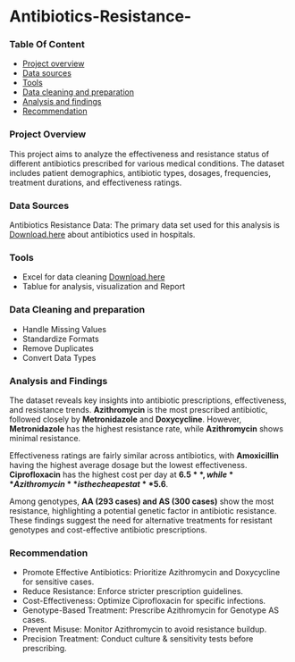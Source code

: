 # Antibiotics-Resistance-

### Table Of Content

- [Project overview](#project-overview)
- [Data sources](#data-sources)
- [Tools](tools)
- [Data cleaning and preparation](#data-cleaning-and-preparation)
- [Analysis and findings](#analysis-and-findings)
- [Recommendation](#recommendation) 


  
### Project Overview
This project aims to analyze the effectiveness and resistance status of different antibiotics prescribed for various medical conditions. 
The dataset includes patient demographics, antibiotic types, dosages, frequencies, treatment durations, and effectiveness ratings.

### Data Sources
Antibiotics Resistance Data: The primary data set used for this analysis is [Download.here](https://docs.google.com/spreadsheets/d/1brNbzJGz1cYkGqLkZ7smNOAfbdtDuAzW/edit?usp=sharing&ouid=103781266360086393532&rtpof=true&sd=true) about antibiotics used in hospitals.

### Tools
- Excel for data cleaning [Download.here](https://docs.google.com/spreadsheets/d/1YMRNqSqAenz3SP-X4vt_-ljqdTcH6gol/edit?usp=sharing&ouid=103781266360086393532&rtpof=true&sd=true)
- Tablue for analysis, visualization and Report

### Data Cleaning and preparation
- Handle Missing Values 
- Standardize Formats
- Remove Duplicates
- Convert Data Types

### Analysis and Findings

The dataset reveals key insights into antibiotic prescriptions, effectiveness, and resistance trends. **Azithromycin** is the most prescribed antibiotic, followed closely by **Metronidazole** and **Doxycycline**. However, **Metronidazole** has the highest resistance rate, while **Azithromycin** shows minimal resistance.  

Effectiveness ratings are fairly similar across antibiotics, with **Amoxicillin** having the highest average dosage but the lowest effectiveness. **Ciprofloxacin** has the highest cost per day at **$6.5**, while **Azithromycin** is the cheapest at **$5.6**.  

Among genotypes, **AA (293 cases) and AS (300 cases)** show the most resistance, highlighting a potential genetic factor in antibiotic resistance. These findings suggest the need for alternative treatments for resistant genotypes and cost-effective antibiotic prescriptions. 

### Recommendation
 
- Promote Effective Antibiotics: Prioritize Azithromycin and Doxycycline for sensitive cases.  
- Reduce Resistance: Enforce stricter prescription guidelines.  
- Cost-Effectiveness: Optimize Ciprofloxacin for specific infections.  
- Genotype-Based Treatment: Prescribe Azithromycin for Genotype AS cases.  
- Prevent Misuse: Monitor Azithromycin to avoid resistance buildup.  
- Precision Treatment: Conduct culture & sensitivity tests before prescribing. 





